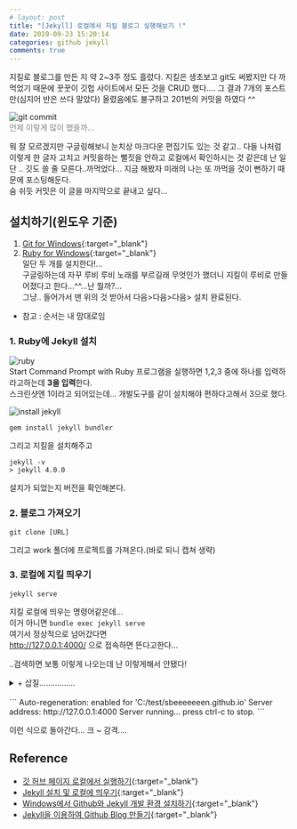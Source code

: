 ```yaml
---
# layout: post
title: "[Jekyll] 로컬에서 지킬 블로그 실행해보기 !"
date: 2019-09-23 15:20:14
categories: github jekyll
comments: true
---
```

  
  
지킬로 블로그를 만든 지 약 2~3주 정도 흘렀다. 지킬은 생초보고 git도 써봤지만 다 까먹었기 때문에 꿋꿋이 깃헙 사이트에서 모든 것을 CRUD 했다.... 
그 결과 7개의 포스트만(심지어 반은 쓰다 말았다) 올렸음에도 불구하고 201번의 커밋을 하였다 ^^  
  
![git commit](https://user-images.githubusercontent.com/41671001/65405016-e76ef980-de15-11e9-87f3-3698c7c07680.png)  
<font style="color:#808080">언제 이렇게 많이 했을까...</font>  
  
뭐 잘 모르겠지만 구글링해보니 눈치상 마크다운 편집기도 있는 것 같고.. 다들 나처럼 이렇게 한 글자 고치고 커밋을하는 
뻘짓을 안하고 로컬에서 확인하시는 것 같은데 난 일단 .. 깃도 쓸 줄 모른다..까먹었다... 지금 해봤자 미래의 나는 또 까먹을 것이 뻔하기 때문에 포스팅해둔다.  
숨 쉬듯 커밋은 이 글을 마지막으로 끝내고 싶다...

## 설치하기(윈도우 기준)  
1. [Git for Windows](https://gitforwindows.org){:target="_blank"}  
2. [Ruby for Windows](https://rubyinstaller.org/){:target="_blank"}  
일단 두 개를 설치한다!...  
구글링하는데 자꾸 루비 루비 노래를 부르길래 무엇인가 했더니 지킬이 루비로 만들어졌다고 한다...^^...난 뭘까?...  
그냥.. 들어가서 맨 위의 것 받아서 다음>다음>다음> 설치 완료된다.    
  
* 참고 : 순서는 내 맘대로임  
  
### 1. Ruby에 Jekyll 설치  
![ruby](https://user-images.githubusercontent.com/41671001/65407463-8e0ac880-de1d-11e9-8a1c-db65a2cfec39.png)  
Start Command Prompt with Ruby 프로그램을 실행하면 1,2,3 중에 하나를 입력하라고하는데 <strong>3을 입력</strong>한다.  
스크린샷엔 1이라고 되어있는데... 개발도구를 같이 설치해야 편하다고해서 3으로 했다.  
  
![install jekyll](https://user-images.githubusercontent.com/41671001/65408952-89e0aa00-de21-11e9-91cd-ee0e068886b6.png)  
```
gem install jekyll bundler
```
그리고 지킬을 설치해주고  
  
```
jekyll -v
> jekyll 4.0.0
```
설치가 되었는지 버전을 확인해본다.  

### 2. 블로그 가져오기  
```
git clone [URL]
```  
그리고 work 폴더에 프로젝트를 가져온다.(바로 되니 캡쳐 생략)  
  
### 3. 로컬에 지킬 띄우기  
```
jekyll serve
```
지킬 로컬에 띄우는 명령어같은데...  
이거 아니면 `bundle exec jekyll serve`  
여기서 정상적으로 넘어갔다면  
http://127.0.0.1:4000/ 으로 접속하면 뜬다고한다...  
  
  
  
..검색하면 보통 이렇게 나오는데 난 이렇게해서 안됐다!  
  

<details>
  <summary>+ 삽질................</summary>
<div markdown="1">
나는 오류가 난다^^ 바로 될리가 없지...  
  
```  
C:\work>jekyll serve
Configuration file: none
            Source: C:/work
       Destination: C:/work/_site
 Incremental build: disabled. Enable with --incremental
      Generating...
          Skipping: sbeeeeeeen.github.io/_posts/2019-09-23-git-bash-1.md has a future date
  Liquid Exception: Could not locate the included file 'gallery' in any of ["C:/work/_includes"]. Ensure it exists in one of those directories and, if it is a symlink, does not point outside your site source. in sbeeeeeeen.github.io/about.md
```  
Liquid Exception은 뭐란 말인가............  
구글링했으나 뭐라는지 모르겠다...  
  
gallery?.... 이런 파일도 있었나... 모르겠으니 쿨하게 삭제하고 다시 시도했는데..안된다...약간 때려치고 싶다...  
그냥 about.md 파일에서 gallery 쓰는 줄을 없애버렸다.. 어차피 테마 그대로 가져온 거라....  
혹시 몰라서 gallery파일에서 include는 includes로 바꿨다([스택오버플로우에서 누가 해보라고했다](https://stackoverflow.com/questions/47624711/could-not-locate-the-included-file-error){:target="_blank"})  
  
암튼.. 둘 다 하고 다시 jekyll serve 해보니  
  
```
  Conversion error: Jekyll::Converters::Scss encountered an error while converting 'sbeeeeeeen.github.io/assets/css/main.scss':
                    Error: File to import not found or unreadable: minimal-mistakes/skins/default. on line 3:1 of main.scss >> @import "minimal-mistakes/skins/default"; // skin ^
```  
ㅜ.. 저기요...   
[하지만 나와 같은 사람은 또 있었다...](https://github.com/mmistakes/minimal-mistakes/issues/1244){:target="_blank"}  
  
해주고 나면  
```
Configuration file: none
            Source: c:/work
       Destination: c:/work/_site
 Incremental build: disabled. Enable with --incremental
      Generating...
          Skipping: sbeeeeeeen.github.io/_posts/2019-09-23-git-bash-1.md has a future date
     Build Warning: Layout 'categories' requested in sbeeeeeeen.github.io/category-archive.md does not exist.
     Build Warning: Layout 'home' requested in sbeeeeeeen.github.io/index.html does not exist.
  Conversion error: Jekyll::Converters::Scss encountered an error while converting 'sbeeeeeeen.github.io/assets/css/main.scss':
                    Error: Invalid CSS after '...harset "utf-8";': expected 1 selector or at-rule, was '# @import "minimal-' on line 1:18 of main.scss >> @charset "utf-8"; -----------------^
```  
뭐 끝이 없네... 그냥 import에 # 하나 박으면 주석처리 될 줄 알았는데 안먹은 것 같다... 그냥 그 라인 없애고 다시 시도...  
  
```
 Conversion error: Jekyll::Converters::Scss encountered an error while converting 'sbeeeeeeen.github.io/assets/css/main.scss':
                    Error: File to import not found or unreadable: minimal-mistakes. on line 3:1 of main.scss >> @import "minimal-mistakes"; // main partials ^
```
내가 뭘 잘못했을까............ 

2019.10.04 추가  
다 삭제하고 다시 깔았다. git clone까지는 그대로했다.  
그리고 git clone한 곳 말고 그 repositoryid.github.io 경로에서 `bundle install`하고,  
  
```
jekyll build
```  
  
이걸 하니.. 인코딩 오류가 나서 (CP949였나?...딱봐도 인코딩문제)  
  
```
chcp 65001
```
이걸 입력해줬다(UTF-8로 바꿔주기 위함)  
  
그리고 다시 하니까 돌아갔다!..
<br>
  
그리고 또 오류가 났던 것들 중에 하나가 라이브러리 문제였는데,  
대충 오류 메시지가  
  
```
You have already actived Gem이름 버전, but your Gemfile requires Gem이름 버전. Prepending 'bundle exec' to your command may solve this. (Gem::LoadError)
```
이런 식인데 똑같은거 버전 두개라서 충돌이 생겨 하나 없애야하는 것 같다..  
  
```
gem uninstall Gem이름 -v 버전
```  
이렇게 쓰면 삭제된다 ~ (당연한 말이지만 install로 쓰면 install된다.)
  
</div>
</details>
  
<br>
```  
 Auto-regeneration: enabled for 'C:/test/sbeeeeeeen.github.io'
    Server address: http://127.0.0.1:4000
  Server running... press ctrl-c to stop.
```  
  
이런 식으로 돌아간다... 크 ~ 감격....
    
  
  

## Reference  
- [깃 허브 페이지 로컬에서 실행하기](https://m.blog.naver.com/PostView.nhn?blogId=spring1a&logNo=221335758311&proxyReferer=https%3A%2F%2Fwww.google.com%2F){:target="_blank"}  
- [Jekyll 설치 및 로컬에 띄우기](https://17billion.github.io/jekyll/install/2017/05/27/install-a-jekyll.html){:target="_blank"}  
- [Windows에서 Github와 Jekyll 개발 환경 설치하기](https://wormwlrm.github.io/2018/07/13/How-to-set-Github-and-Jekyll-environment-on-Windows.html){:target="_blank"}  
- [Jekyll을 이용하여 Github Blog 만들기](http://jinyongjeong.github.io/2017/01/08/jekyll_blog_making_new/){:target="_blank"}